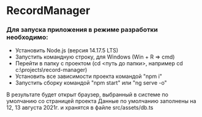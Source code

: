 # RecordManager

### Для запуска приложения в режиме разработки необходимо:
* Установить Node.js (версия 14.17.5 LTS)
* Запустить командную строку, для Windows (Win + R => cmd)
* Перейти в папку с проектом (cd <путь до папки>, например cd c:\projects\record-manager)
* Установить все зависимости проекта командой "npm i"
* Запустить сборку командой "npm start" или "ng serve -o"

В результате будет открыт браузер, выбранный в системе по умолчанию со страницей проекта
Данные по умолчанию заполнены на 12, 13 августа 2021г. и хранятся в файле src/assets/db.ts

